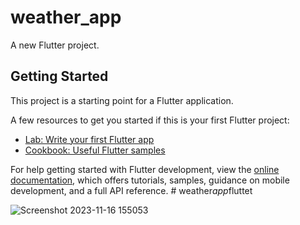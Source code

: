 # weather_app

A new Flutter project.

## Getting Started

This project is a starting point for a Flutter application.

A few resources to get you started if this is your first Flutter project:

- [Lab: Write your first Flutter app](https://docs.flutter.dev/get-started/codelab)
- [Cookbook: Useful Flutter samples](https://docs.flutter.dev/cookbook)

For help getting started with Flutter development, view the
[online documentation](https://docs.flutter.dev/), which offers tutorials,
samples, guidance on mobile development, and a full API reference.
#   w e a t h e r _ a p p _ f l u t t e t 

![Screenshot 2023-11-16 155053](https://github.com/nguyenvannhat2102/weather_app_fluttet/assets/100988254/96e6c2da-8bb1-4a93-8390-6db256026e4c)
 
 
